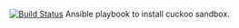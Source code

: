 [![Build Status](https://travis-ci.org/ezeteze/ansible-cuckoo.svg?branch=master)](https://travis-ci.org/ezeteze/ansible-cuckoo)
Ansible playbook to install cuckoo sandbox.
